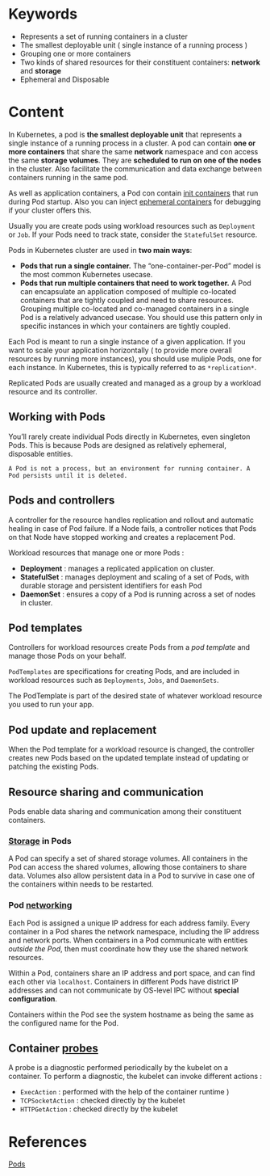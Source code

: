 # Keywords

- Represents a set of running containers in a cluster
- The smallest deployable unit ( single instance of a running process )
- Grouping one or more containers
- Two kinds of shared resources for their constituent containers: **network** and **storage**
- Ephemeral and Disposable

# Content

In Kubernetes, a pod is **the smallest deployable unit** that represents a single instance of a running process in a cluster. A pod can contain **one or more containers** that share the same **network** namespace and con access the same **storage volumes**. They are **scheduled to run on one of the nodes** in the cluster. Also facilitate the communication and data exchange between containers running in the same pod.

As well as application containers, a Pod con contain [init containers](https://kubernetes.io/docs/concepts/workloads/pods/init-containers/) that run during Pod startup. Also you can inject [ephemeral containers](https://kubernetes.io/docs/concepts/workloads/pods/ephemeral-containers/) for debugging if your cluster offers this.

Usually you are create pods using workload resources such as `Deployment` or `Job`. If your Pods need to track state, consider the `StatefulSet` resource.

Pods in Kubernetes cluster are used in **two main ways**:

- **Pods that run a single container.** The “one-container-per-Pod” model is the most common Kubernetes usecase.
- **Pods that run multiple containers that need to work together.** A Pod can encapsulate an application composed of multiple co-located containers that are tightly coupled and need to share resources. Grouping multiple co-located and co-managed containers in a single Pod is a relatively advanced usecase. You should use this pattern only in specific instances in which your containers are tightly coupled.

Each Pod is meant to run a single instance of a given application. If you want to scale your application horizontally ( to provide more overall resources by running more instances), you should use muliple Pods, one for each instance. In Kubernetes, this is typically referred to as `*replication*`.

Replicated Pods are usually created and managed as a group by a workload resource and its controller.

## Working with Pods

You’ll rarely create individual Pods directly in Kubernetes, even singleton Pods. This is because Pods are designed as relatively ephemeral, disposable entities.

`A Pod is not a process, but an environment for running container. A Pod persists until it is deleted.`

## Pods and controllers

A controller for the resource handles replication and rollout and automatic healing in case of Pod failure. If a Node fails, a controller notices that Pods on that Node have stopped working and creates a replacement Pod.

Workload resources that manage one or more Pods :

- **Deployment** : manages a replicated application on cluster.
- **StatefulSet** : manages deployment and scaling of a set of Pods, with durable storage and persistent identifiers for eash Pod
- **DaemonSet** : ensures a copy of a Pod is running across a set of nodes in cluster.

## Pod templates

Controllers for workload resources create Pods from a *pod template* and manage those Pods on your behalf.

`PodTemplates` are specifications for creating Pods, and are included in workload resources such as `Deployments`, `Jobs`, and `DaemonSets`.

The PodTemplate is part of the desired state of whatever workload resource you used to run your app.

## Pod update and replacement

When the Pod template for a workload resource is changed, the controller creates new Pods based on the updated template instead of updating or patching the existing Pods.

## Resource sharing and communication

Pods enable data sharing and communication among their constituent containers.

### [Storage](https://kubernetes.io/docs/concepts/storage/) in Pods

A Pod can specify a set of shared storage volumes. All containers in the Pod can access the shared volumes, allowing those containers to share data. Volumes also allow persistent data in a Pod to survive in case one of the containers within needs to be restarted.

### Pod [networking](https://kubernetes.io/docs/concepts/cluster-administration/networking/)

Each Pod is assigned a unique IP address for each address family. Every container in a Pod shares the network namespace, including the IP address and network ports. When containers in a Pod communicate with entities *outside the Pod*, then must coordinate how they use the shared network resources.

Within a Pod, containers share an IP address and port space, and can find each other via `localhost`. Containers in different Pods have district IP addresses and can not communicate by OS-level IPC without **special configuration**.

Containers within the Pod see the system hostname as being the same as the configured name for the Pod.

## Container [probes](https://kubernetes.io/docs/concepts/workloads/pods/pod-lifecycle/#container-probes)

A probe is a diagnostic performed periodically by the kubelet on a container. To perform a diagnostic, the kubelet can invoke different actions :

- `ExecAction` : performed with the help of the container runtime )
- `TCPSocketAction` : checked directly by the kubelet
- `HTTPGetAction` : checked directly by the kubelet

# References

[Pods](https://kubernetes.io/docs/concepts/workloads/pods/#pods-and-controllers)